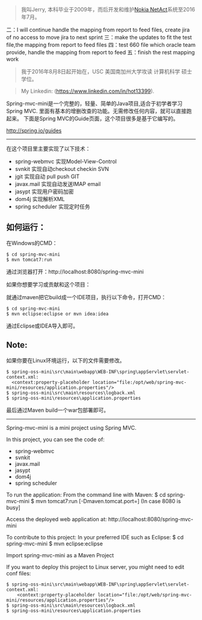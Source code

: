  > 我叫Jerry, 本科毕业于2009年，而后开发和维护[Nokia NetAct](http://networks.nokia.com/portfolio/solutions/netact)系统至2016年7月。



二：I will continue handle the mapping from report to feed files, create jira of no access to move jira to next sprint
三：make the updates to fit the test file,the mapping from report to feed files
四：test 660 file which oracle team provide, handle the mapping from report to feed
五：finish the rest mapping work




 > 我于2016年8月8日起开始在，USC 美国南加州大学攻读 计算机科学 硕士学位。
 
 > My Linkedin: (https://www.linkedin.com/in/hot13399).
 
Spring-mvc-mini是一个完整的，轻量、简单的Java项目,适合于初学者学习Spring MVC.
里面有基本的增删改查的功能。无需修改任何内容，就可以直接跑起来。
下面是Spring MVC的Guide页面，这个项目很多是基于它编写的。
 
http://spring.io/guides

-------------------
在这个项目里主要实现了以下技术：
* spring-webmvc 实现Model-View-Control
* svnkit 实现自动checkout checkin SVN
* jgit 实现自动 pull push GIT
* javax.mail 实现自动发送IMAP email
* jasypt 实现用户密码加密
* dom4j 实现解析XML
* spring scheduler 实现定时任务

如何运行：
-------------------

在Windows的CMD：

    $ cd spring-mvc-mini
    $ mvn tomcat7:run 

通过浏览器打开：http://localhost:8080/spring-mvc-mini

如果你想要学习或贡献和这个项目：

就通过maven把它build成一个IDE项目，执行以下命令，打开CMD：

    $ cd spring-mvc-mini
    $ mvn eclipse:eclipse or mvn idea:idea

通过Eclipse或IDEA导入即可。

Note:
-------------------

 如果你要在Linux环境运行，以下的文件需要修改。

    $ spring-oss-mini\src\main\webapp\WEB-INF\spring\appServlet\servlet-context.xml:
      <context:property-placeholder location="file:/opt/web/spring-mvc-mini/resources/application.properties"/>
    $ spring-oss-mini\src\main\resources\logback.xml
    $ spring-oss-mini\resources\application.properties

 最后通过Maven build一个war包部署即可。

--------------------
Spring-mvc-mini is a mini project using Spring MVC.

In this project, you can see the code of:
* spring-webmvc
* svnkit
* javax.mail
* jasypt
* dom4j
* spring scheduler

To run the application:
From the command line with Maven:
    $ cd spring-mvc-mini
    $ mvn tomcat7:run [-Dmaven.tomcat.port=<port no.>] (In case 8080 is busy]

Access the deployed web application at: http://localhost:8080/spring-mvc-mini

To contribute to this project:
In your preferred IDE such as Eclipse:
    $ cd spring-mvc-mini
    $ mvn eclipse:eclipse

Import spring-mvc-mini as a Maven Project

If you want to deploy this project to Linux server, you might need to edit conf files:

    $ spring-oss-mini\src\main\webapp\WEB-INF\spring\appServlet\servlet-context.xml:
    	<context:property-placeholder location="file:/opt/web/spring-mvc-mini/resources/application.properties"/>
    $ spring-oss-mini\src\main\resources\logback.xml
    $ spring-oss-mini\resources\application.properties



